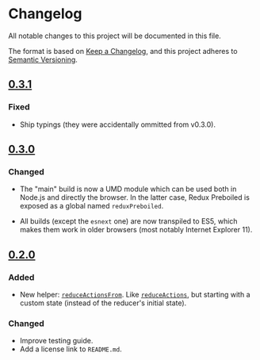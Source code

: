 # Changelog

All notable changes to this project will be documented in this file.

The format is based on [Keep a Changelog](https://keepachangelog.com/en/1.0.0/),
and this project adheres to [Semantic Versioning](https://semver.org/spec/v2.0.0.html).

## [0.3.1]

### Fixed

- Ship typings (they were accidentally ommitted from v0.3.0).

## [0.3.0]

### Changed

- The "main" build is now a UMD module which can be used both in Node.js 
  and directly the browser. In the latter case, Redux Preboiled is exposed 
  as a global named `reduxPreboiled`.

- All builds (except the `esnext` one) are now transpiled to ES5, which makes
  them work in older browsers (most notably Internet Explorer 11).

## [0.2.0]

### Added

- New helper:
  [`reduceActionsFrom`](https://redux-preboiled.js.org/api/reduceactionsfrom).
  Like [`reduceActions`](https://redux-preboiled.js.org/api/reduceactions), but
  starting with a custom state (instead of the reducer's initial state).

### Changed

- Improve testing guide.
- Add a license link to `README.md`.

[0.3.1]: https://github.com/denisw/redux-preboiled/compare/v0.3.0...v0.3.1
[0.3.0]: https://github.com/denisw/redux-preboiled/compare/v0.2.0...v0.3.0
[0.2.0]: https://github.com/denisw/redux-preboiled/compare/v0.1.0...v0.2.0
